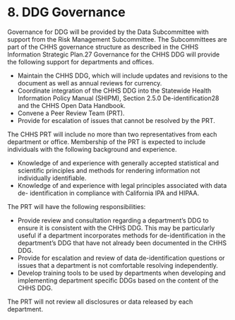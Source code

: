 # 8. DDG Governance

Governance for DDG will be provided by the Data Subcommittee with support from the Risk Management Subcommittee. The Subcommittees are part of the CHHS governance structure as described in the CHHS Information Strategic Plan.27 Governance for the CHHS DDG will provide the following support for departments and offices.

* Maintain the CHHS DDG, which will include updates and revisions to the document as well as annual reviews for currency.
* Coordinate integration of the CHHS DDG into the Statewide Health Information Policy Manual (SHIPM), Section 2.5.0 De-identification28 and the CHHS Open Data Handbook.
* Convene a Peer Review Team (PRT).
* Provide for escalation of issues that cannot be resolved by the PRT.

The CHHS PRT will include no more than two representatives from each department or office. Membership of the PRT is expected to include individuals with the following background and experience.

* Knowledge of and experience with generally accepted statistical and scientific principles and methods for rendering information not individually identifiable.
* Knowledge of and experience with legal principles associated with data de- identification in compliance with California IPA and HIPAA.

The PRT will have the following responsibilities:

* Provide review and consultation regarding a department’s DDG to ensure it is consistent with the CHHS DDG. This may be particularly useful if a department incorporates methods for de-identification in the department’s DDG that have not already been documented in the CHHS DDG.
* Provide for escalation and review of data de-identification questions or issues that a department is not comfortable resolving independently.
* Develop training tools to be used by departments when developing and implementing department specific DDGs based on the content of the CHHS DDG.

The PRT will not review all disclosures or data released by each department.
